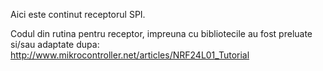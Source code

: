 Aici este continut receptorul SPI. 

Codul din rutina pentru receptor, impreuna cu bibliotecile au fost preluate si/sau adaptate dupa: 
http://www.mikrocontroller.net/articles/NRF24L01_Tutorial


